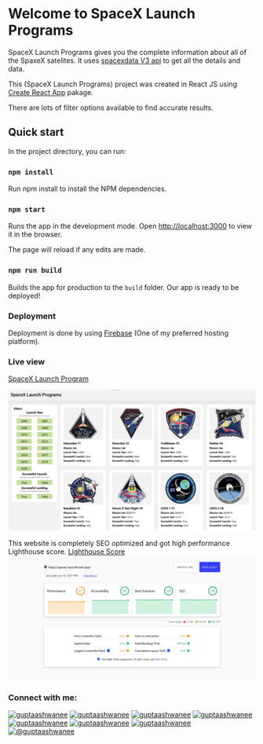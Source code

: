 # Welcome to SpaceX Launch Programs

SpaceX Launch Programs gives you the complete information about all of the SpaxeX satelites.
It uses [spacexdata V3 api](https://api.spacexdata.com/v3/launches?limit=100) to get all the details and data.

This (SpaceX Launch Programs) project was created in React JS using [Create React App](https://github.com/facebook/create-react-app) pakage.

There are lots of filter options available to find accurate results.

## Quick start

In the project directory, you can run:

### `npm install`

Run npm install to install the NPM dependencies.

### `npm start`

Runs the app in the development mode.
Open [http://localhost:3000](http://localhost:3000) to view it in the browser.

The page will reload if any edits are made.

### `npm run build`

Builds the app for production to the `build` folder.
Our app is ready to be deployed!

### Deployment

Deployment is done by using [Firebase](https://firebase.google.com/) (One of my preferred hosting platform).

### Live view

[SpaceX Launch Program](https://spacex-launchh.web.app/)

![SpaceX Launch Program preview](https://raw.githubusercontent.com/guptaashwanee/spacex/master/SpaceX%20Launch%20Program.jpg)

This website is completely SEO optimized and got high performance Lighthouse score. [Lighthouse Score](https://lighthouse-dot-webdotdevsite.appspot.com//lh/html?url=https%3A%2F%2Fspacex-launchh.web.app%2F)
![SpaceX Launch Program preview SEO](https://raw.githubusercontent.com/guptaashwanee/spacex/master/SpaceX%20Launch%20Program%20SEO.jpg)

<h3 align="left">Connect with me:</h3>
<p align="left">
<a href="https://www.linkedin.com/in/guptaashwanee/" target="_blank"><img src="https://img.shields.io/badge/LinkedIn-brightgreen?style=social&logo=linkedin" alt="guptaashwanee" /></a>
<a href="https://instagram.com/guptaashwanee" target="_blank"><img src="https://img.shields.io/badge/Instagram-brightgreen?style=social&logo=instagram" alt="guptaashwanee" /></a>
<a href="https://github.com/guptaashwanee" target="_blank"><img src="https://img.shields.io/badge/Github-brightgreen?style=social&logo=github" alt="guptaashwanee" /></a>
<a href="https://twitter.com/guptaashwanee" target="_blank"><img src="https://img.shields.io/badge/Twitter-brightgreen?style=social&logo=twitter" alt="guptaashwanee" /></a>
<a href="https://www.dribbble.com/guptaashwanee" target="_blank"><img src="https://img.shields.io/badge/Dribbble-brightgreen?style=social&logo=dribbble" alt="guptaashwanee" /></a>
<a href="https://facebook.com/guptaashwanee" target="_blank"><img src="https://img.shields.io/badge/Facebook-brightgreen?style=social&logo=facebook" alt="guptaashwanee" /></a>
<a href="https://www.behance.net/guptaashwanee" target="_blank"><img src="https://img.shields.io/badge/Behance-brightgreen?style=social&logo=behance" alt="guptaashwanee" /></a>
<a href="https://medium.com/@guptaashwanee" target="_blank"><img src="https://img.shields.io/badge/Medium-brightgreen?style=social&logo=medium" alt="@guptaashwanee" /></a>
</p>
